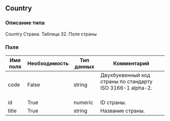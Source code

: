 ## Country
### Описание типа
Country
Страна.
Таблица 32. Поля страны

### Поля
| Имя поля | Необходимость | Тип данных | Комментарий |
|---|---|---|---|
|code|False|string|Двухбуквенный код страны по стандарту ISO 3166-1 alpha-2.<br/><br/>|
|id|True|numeric|ID страны.<br/>|
|title|True|string|Название страны.<br/>|
